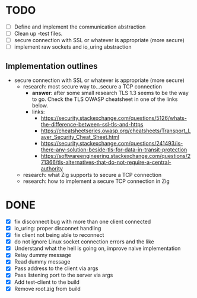 # TODO

- [ ] Define and implement the communication abstraction
- [ ] Clean up -test files.
- [ ] secure connection with SSL or whatever is appropriate (more secure)
- [ ] implement raw sockets and io_uring abstraction

## Implementation outlines

- secure connection with SSL or whatever is appropriate (more secure)
    - research: most secure way to...secure a TCP connection
        - **answer**: after some small research TLS 1.3 seems to be the way to go. Check the TLS OWASP cheatsheet in one of the links below.
        - links:
            - https://security.stackexchange.com/questions/5126/whats-the-difference-between-ssl-tls-and-https
            - https://cheatsheetseries.owasp.org/cheatsheets/Transport_Layer_Security_Cheat_Sheet.html
            - https://security.stackexchange.com/questions/241493/is-there-any-solution-beside-tls-for-data-in-transit-protection
            - https://softwareengineering.stackexchange.com/questions/271366/tls-alternatives-that-do-not-require-a-central-authority
    - research: what Zig supports to secure a TCP connection
    - research: how to implement a secure TCP connection in Zig

# DONE

- [x] fix disconnect bug with more than one client connected
- [x] io_uring: proper disconnet handling
- [x] fix client not being able to reconnect
- [x] do not ignore Linux socket connection errors and the like
- [x] Understand what the hell is going on, improve naive implementation
- [x] Relay dummy message
- [x] Read dummy message
- [x] Pass address to the client via args
- [x] Pass listening port to the server via args
- [x] Add test-client to the build
- [x] Remove root.zig from build
